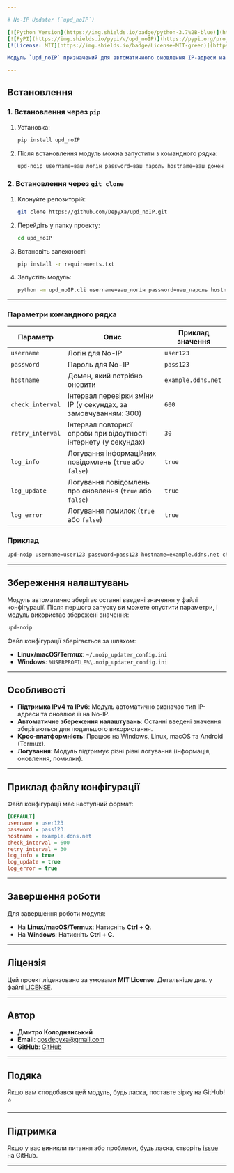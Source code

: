 ```yaml
---

# No-IP Updater (`upd_noIP`)

[![Python Version](https://img.shields.io/badge/python-3.7%2B-blue)](https://www.python.org/)
[![PyPI](https://img.shields.io/pypi/v/upd_noIP)](https://pypi.org/project/upd_noIP/)
[![License: MIT](https://img.shields.io/badge/License-MIT-green)](https://opensource.org/licenses/MIT)

Модуль `upd_noIP` призначений для автоматичного оновлення IP-адреси на сервісі **No-IP**. Він підтримує IPv4 та IPv6, зберігає останні налаштування та працює на всіх основних платформах: **Windows**, **Linux**, **macOS** та **Android (Termux)**.

---
```


## Встановлення

### 1. Встановлення через `pip`

1. Установка:
   ```bash
   pip install upd_noIP
   ```
2. Після встановлення модуль можна запустити з командного рядка:

   ```bash
   upd-noip username=ваш_логін password=ваш_пароль hostname=ваш_домен
   ```
   
### 2. Встановлення через `git clone`

1. Клонуйте репозиторій:
   ```bash
   git clone https://github.com/DepyXa/upd_noIP.git
   ```

2. Перейдіть у папку проекту:
   ```bash
   cd upd_noIP
   ```

3. Встановіть залежності:
   ```bash
   pip install -r requirements.txt
   ```

4. Запустіть модуль:
   ```bash
   python -m upd_noIP.cli username=ваш_логін password=ваш_пароль hostname=ваш_домен
   ```
   

---

### Параметри командного рядка

| Параметр       | Опис                                                                 | Приклад значення       |
|----------------|---------------------------------------------------------------------|------------------------|
| `username`     | Логін для No-IP                                                     | `user123`              |
| `password`     | Пароль для No-IP                                                    | `pass123`              |
| `hostname`     | Домен, який потрібно оновити                                        | `example.ddns.net`     |
| `check_interval` | Інтервал перевірки зміни IP (у секундах, за замовчуванням: 300)    | `600`                  |
| `retry_interval` | Інтервал повторної спроби при відсутності інтернету (у секундах)   | `30`                   |
| `log_info`     | Логування інформаційних повідомлень (`true` або `false`)            | `true`                 |
| `log_update`   | Логування повідомлень про оновлення (`true` або `false`)            | `true`                 |
| `log_error`    | Логування помилок (`true` або `false`)                              | `true`                 |

### Приклад

```bash
upd-noip username=user123 password=pass123 hostname=example.ddns.net check_interval=600 retry_interval=30
```

---

## Збереження налаштувань

Модуль автоматично зберігає останні введені значення у файлі конфігурації. Після першого запуску ви можете опустити параметри, і модуль використає збережені значення:

```bash
upd-noip
```

Файл конфігурації зберігається за шляхом:
- **Linux/macOS/Termux**: `~/.noip_updater_config.ini`
- **Windows**: `%USERPROFILE%\.noip_updater_config.ini`

---

## Особливості

- **Підтримка IPv4 та IPv6**: Модуль автоматично визначає тип IP-адреси та оновлює її на No-IP.
- **Автоматичне збереження налаштувань**: Останні введені значення зберігаються для подальшого використання.
- **Крос-платформність**: Працює на Windows, Linux, macOS та Android (Termux).
- **Логування**: Модуль підтримує різні рівні логування (інформація, оновлення, помилки).

---

## Приклад файлу конфігурації

Файл конфігурації має наступний формат:

```ini
[DEFAULT]
username = user123
password = pass123
hostname = example.ddns.net
check_interval = 600
retry_interval = 30
log_info = true
log_update = true
log_error = true
```

---

## Завершення роботи

Для завершення роботи модуля:
- На **Linux/macOS/Termux**: Натисніть **Ctrl + Q**.
- На **Windows**: Натисніть **Ctrl + C**.

---

## Ліцензія

Цей проект ліцензовано за умовами **MIT License**. Детальніше див. у файлі [LICENSE](LICENSE).

---

## Автор

- **Дмитро Колоднянський**
- **Email**: gosdepyxa@gmail.com
- **GitHub**: [GitHub](https://github.com/DepyXa)

---

## Подяка

Якщо вам сподобався цей модуль, будь ласка, поставте зірку на GitHub! ⭐

---

## Підтримка

Якщо у вас виникли питання або проблеми, будь ласка, створіть [issue](https://github.com/DepyXa/upd_noIP/issues) на GitHub.

---
